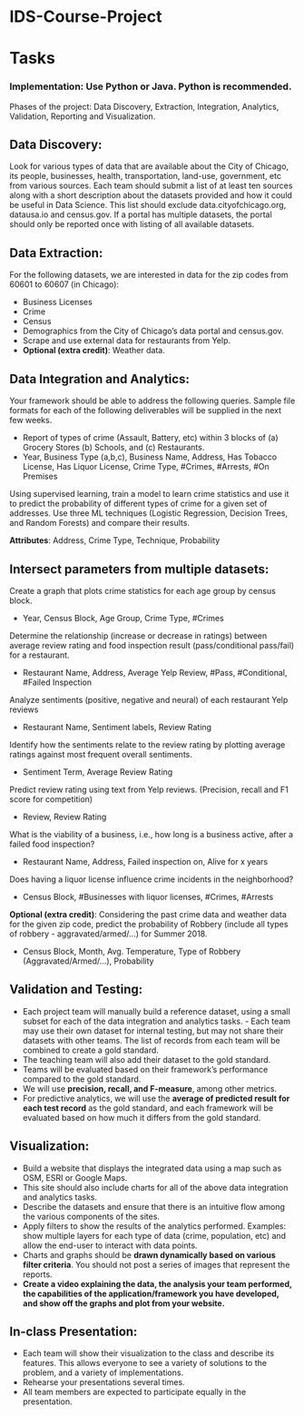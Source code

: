 # IDS-Course-Project

# Tasks

### Implementation: Use Python or Java. Python is recommended.

Phases of the project: Data Discovery, Extraction, Integration, Analytics, Validation, Reporting and Visualization.

## Data Discovery: 
Look for various types of data that are available about the City of Chicago, its people, businesses, health, transportation, land-use, government, etc from various sources. Each team should submit a list of at least ten sources along with a short description about the datasets provided and how it could be useful in Data Science. This list should exclude data.cityofchicago.org, datausa.io and census.gov. If a portal has multiple datasets, the portal should only be reported once with listing of all available datasets.

## Data Extraction: 
For the following datasets, we are interested in data for the zip codes from 60601 to 60607 (in Chicago):
- Business Licenses
- Crime
- Census
- Demographics from the City of Chicago’s data portal and census.gov.
- Scrape and use external data for restaurants from Yelp.
- **Optional (extra credit)**: Weather data.

## Data Integration and Analytics: 
Your framework should be able to address the following queries. Sample file formats for each of the following deliverables will be supplied in the next few weeks.

- Report of types of crime (Assault, Battery, etc) within 3 blocks of (a) Grocery Stores (b) Schools, and (c) Restaurants.
- Year, Business Type (a,b,c), Business Name, Address, Has Tobacco License, Has Liquor License, Crime Type, #Crimes, #Arrests, #On Premises

Using supervised learning, train a model to learn crime statistics and use it to predict the probability of different types of crime for a given set of addresses. Use three ML techniques (Logistic Regression, Decision Trees, and Random Forests) and compare their results.

**Attributes**:
Address, Crime Type, Technique, Probability

## Intersect parameters from multiple datasets: 
Create a graph that plots crime statistics for each age group by census block.
- Year, Census Block, Age Group, Crime Type, #Crimes

Determine the relationship (increase or decrease in ratings) between average review rating and food inspection result (pass/conditional pass/fail) for a restaurant.
- Restaurant Name, Address, Average Yelp Review, #Pass, #Conditional, #Failed Inspection

Analyze sentiments (positive, negative and neural) of each restaurant Yelp reviews
- Restaurant Name, Sentiment labels, Review Rating

Identify how the sentiments relate to the review rating by plotting average ratings against most frequent overall sentiments.
- Sentiment Term, Average Review Rating

Predict review rating using text from Yelp reviews. (Precision, recall and F1 score for competition)
- Review, Review Rating

What is the viability of a business, i.e., how long is a business active, after a failed food inspection?
- Restaurant Name, Address, Failed inspection on, Alive for x years

Does having a liquor license influence crime incidents in the neighborhood?
- Census Block, #Businesses with liquor licenses, #Crimes, #Arrests

**Optional (extra credit)**: Considering the past crime data and weather data for the given zip code, predict the probability of Robbery (include all types of robbery - aggravated/armed/…) for Summer 2018.
- Census Block, Month, Avg. Temperature, Type of Robbery (Aggravated/Armed/…), Probability

## Validation and Testing: 
- Each project team will manually build a reference dataset, using a small subset for each of the data integration and analytics tasks. - Each team may use their own dataset for internal testing, but may not share their datasets with other teams. The list of records from each team will be combined to create a gold standard. 
- The teaching team will also add their dataset to the gold standard. 
- Teams will be evaluated based on their framework’s performance compared to the gold standard. 
- We will use **precision, recall, and F-measure**, among other metrics. 
- For predictive analytics, we will use the **average of predicted result for each test record** as the gold standard, and each framework will be evaluated based on how much it differs from the gold standard.

## Visualization: 
- Build a website that displays the integrated data using a map such as OSM, ESRI or Google Maps. 
- This site should also include charts for all of the above data integration and analytics tasks. 
- Describe the datasets and ensure that there is an intuitive flow among the various components of the sites.
- Apply filters to show the results of the analytics performed. Examples: show multiple layers for each type of data (crime, population, etc) and allow the end-user to interact with data points.
- Charts and graphs should be **drawn dynamically based on various filter criteria**. You should not post a series of images that represent the reports.
- **Create a video explaining the data, the analysis your team performed, the capabilities of the application/framework you have developed, and show off the graphs and plot from your website.**

## In-class Presentation: 
- Each team will show their visualization to the class and describe its features. This allows everyone to see a variety of solutions to the problem, and a variety of implementations. 
- Rehearse your presentations several times.
- All team members are expected to participate equally in the presentation.
